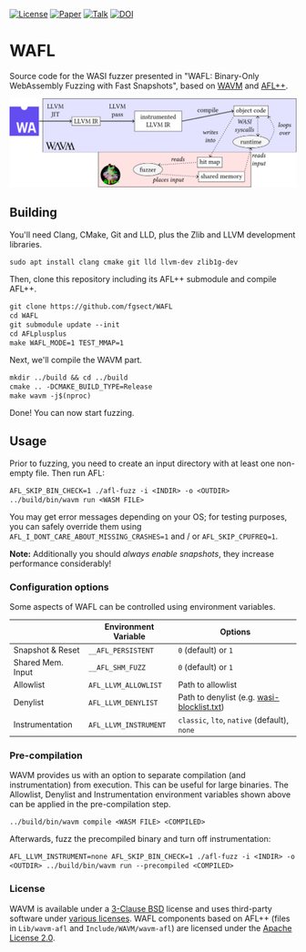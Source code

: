 [![License](https://img.shields.io/github/license/fgsect/wafl)](LICENSE.txt)
[![Paper](https://img.shields.io/badge/paper-pdf-brightgreen)](roots21-3.pdf)
[![Talk](https://img.shields.io/badge/talk-pdf-brightgreen)](WAFL@ROOTS21.pdf)
[![DOI](https://img.shields.io/badge/doi-10.1145/3503921.3503924-blue)](https://doi.org/10.1145/3503921.3503924)

# WAFL

Source code for the WASI fuzzer presented in "WAFL: Binary-Only WebAssembly Fuzzing with Fast Snapshots",
based on [WAVM](https://github.com/WAVM/WAVM) and [AFL++](https://github.com/AFLplusplus/AFLplusplus).

[![schematic overview](wafl.png)](roots21-3.pdf?raw=true)

## Building

You'll need Clang, CMake, Git and LLD, plus the Zlib and LLVM development libraries.
```
sudo apt install clang cmake git lld llvm-dev zlib1g-dev
```
Then, clone this repository including its AFL++ submodule and compile AFL++.
```
git clone https://github.com/fgsect/WAFL
cd WAFL
git submodule update --init
cd AFLplusplus
make WAFL_MODE=1 TEST_MMAP=1
```
Next, we'll compile the WAVM part.
```
mkdir ../build && cd ../build
cmake .. -DCMAKE_BUILD_TYPE=Release
make wavm -j$(nproc)
```
Done! You can now start fuzzing.

## Usage

Prior to fuzzing, you need to create an input directory with at least one
non-empty file. Then run AFL:
```
AFL_SKIP_BIN_CHECK=1 ./afl-fuzz -i <INDIR> -o <OUTDIR> ../build/bin/wavm run <WASM FILE>
```
You may get error messages depending on your OS;
for testing purposes, you can safely override them using
`AFL_I_DONT_CARE_ABOUT_MISSING_CRASHES=1` and / or `AFL_SKIP_CPUFREQ=1`.

**Note:** Additionally you should _always enable snapshots_, they increase
performance considerably!

### Configuration options

Some aspects of WAFL can be controlled using environment variables.

|                     | Environment Variable | Options                         |
|---------------------|----------------------|---------------------------------|
| Snapshot & Reset    | `__AFL_PERSISTENT`   | `0` (default) or `1`            |
| Shared Mem. Input   | `__AFL_SHM_FUZZ`     | `0` (default) or `1`            |
| Allowlist           | `AFL_LLVM_ALLOWLIST` | Path to allowlist               |
| Denylist            | `AFL_LLVM_DENYLIST`  | Path to denylist (e.g. [wasi-blocklist.txt](wasi-blocklist.txt)) |
| Instrumentation     | `AFL_LLVM_INSTRUMENT`| `classic`, `lto`, `native` (default), `none` |

### Pre-compilation

WAVM provides us with an option to separate compilation (and instrumentation) from execution.
This can be useful for large binaries.
The Allowlist, Denylist and Instrumentation environment variables shown above can be applied in the pre-compilation step.
```
../build/bin/wavm compile <WASM FILE> <COMPILED>
```
Afterwards, fuzz the precompiled binary and turn off instrumentation:
```
AFL_LLVM_INSTRUMENT=none AFL_SKIP_BIN_CHECK=1 ./afl-fuzz -i <INDIR> -o <OUTDIR> ../build/bin/wavm run --precompiled <COMPILED>
```

### License

WAVM is available under a [3-Clause BSD](LICENSE.txt) license and uses
third-party software under [various licenses](THIRD-PARTY.md).
WAFL components based on AFL++ (files in `Lib/wavm-afl` and `Include/WAVM/wavm-afl`) are licensed under the [Apache License 2.0](https://github.com/AFLplusplus/AFLplusplus/blob/stable/LICENSE).
